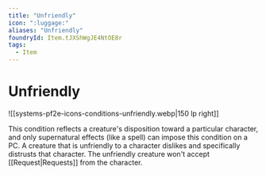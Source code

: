 ```yaml
---
title: "Unfriendly"
icon: ":luggage:"
aliases: "Unfriendly"
foundryId: Item.tJXShWgJE4NtOE8r
tags:
  - Item
---
```


# Unfriendly
![[systems-pf2e-icons-conditions-unfriendly.webp|150 lp right]]

This condition reflects a creature's disposition toward a particular character, and only supernatural effects (like a spell) can impose this condition on a PC. A creature that is unfriendly to a character dislikes and specifically distrusts that character. The unfriendly creature won't accept [[Request|Requests]] from the character.


